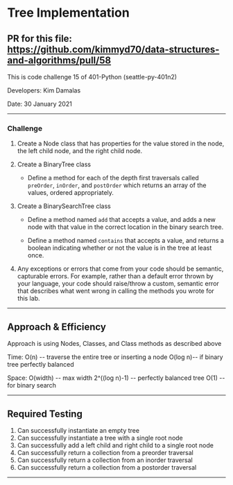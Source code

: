 # Tree Implementation

## PR for this file: https://github.com/kimmyd70/data-structures-and-algorithms/pull/58

This is code challenge 15 of 401-Python (seattle-py-401n2)

Developers: Kim Damalas

Date: 30 January 2021
____________________
### Challenge 

1. Create a Node class that has properties for the value stored in the node, the left child node, and the right child node.

2. Create a BinaryTree class

    - Define a method for each of the depth first traversals called `preOrder`, `inOrder`, and `postOrder` which returns an array of the values, ordered appropriately.

3. Create a BinarySearchTree class

    - Define a method named `add` that accepts a value, and adds a new node with that value in the correct location in the binary search tree.

    - Define a method named `contains` that accepts a value, and returns a boolean indicating whether or not the value is in the tree at least once.

4. Any exceptions or errors that come from your code should be semantic, capturable errors. For example, rather than a default error thrown by your language, your code should raise/throw a custom, semantic error that describes what went wrong in calling the methods you wrote for this lab.
__________

## Approach & Efficiency

Approach is using Nodes, Classes, and Class methods as described above


Time:   O(n) -- traverse the entire tree or inserting a node
        O(log n)-- if binary tree perfectly balanced

Space:  O(width) -- max width
        2^((log n)-1) -- perfectly balanced tree
        O(1) -- for binary search

_____________
## Required Testing

1. Can successfully instantiate an empty tree
2. Can successfully instantiate a tree with a single root node
3. Can successfully add a left child and right child to a single root node
4. Can successfully return a collection from a preorder traversal
5. Can successfully return a collection from an inorder traversal
6. Can successfully return a collection from a postorder traversal

_________________



